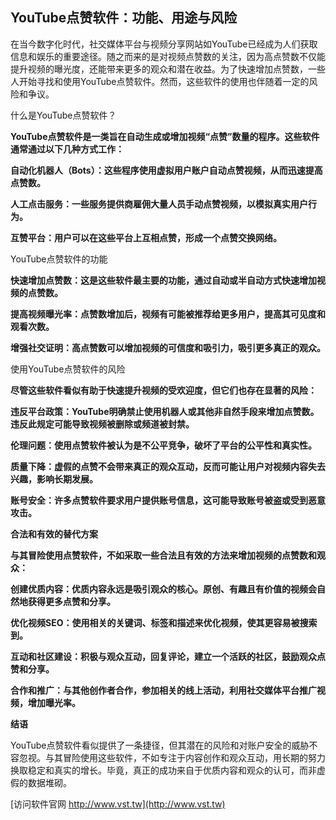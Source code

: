 ## **YouTube点赞软件：功能、用途与风险**

在当今数字化时代，社交媒体平台与视频分享网站如YouTube已经成为人们获取信息和娱乐的重要途径。随之而来的是对视频点赞数的关注，因为高点赞数不仅能提升视频的曝光度，还能带来更多的观众和潜在收益。为了快速增加点赞数，一些人开始寻找和使用YouTube点赞软件。然而，这些软件的使用也伴随着一定的风险和争议。

什么是YouTube点赞软件？

**YouTube点赞软件是一类旨在自动生成或增加视频“点赞”数量的程序。这些软件通常通过以下几种方式工作：**

**自动化机器人（Bots）：这些程序使用虚拟用户账户自动点赞视频，从而迅速提高点赞数。**

**人工点击服务：一些服务提供商雇佣大量人员手动点赞视频，以模拟真实用户行为。**

**互赞平台：用户可以在这些平台上互相点赞，形成一个点赞交换网络。**

YouTube点赞软件的功能

**快速增加点赞数：这是这些软件最主要的功能，通过自动或半自动方式快速增加视频的点赞数。**

**提高视频曝光率：点赞数增加后，视频有可能被推荐给更多用户，提高其可见度和观看次数。**

**增强社交证明：高点赞数可以增加视频的可信度和吸引力，吸引更多真正的观众。**

使用YouTube点赞软件的风险

**尽管这些软件看似有助于快速提升视频的受欢迎度，但它们也存在显著的风险：**

**违反平台政策：YouTube明确禁止使用机器人或其他非自然手段来增加点赞数。违反此规定可能导致视频被删除或频道被封禁。**

**伦理问题：使用点赞软件被认为是不公平竞争，破坏了平台的公平性和真实性。**

**质量下降：虚假的点赞不会带来真正的观众互动，反而可能让用户对视频内容失去兴趣，影响长期发展。**

**账号安全：许多点赞软件要求用户提供账号信息，这可能导致账号被盗或受到恶意攻击。**

**合法和有效的替代方案**

**与其冒险使用点赞软件，不如采取一些合法且有效的方法来增加视频的点赞数和观众：**

**创建优质内容：优质内容永远是吸引观众的核心。原创、有趣且有价值的视频会自然地获得更多点赞和分享。**

**优化视频SEO：使用相关的关键词、标签和描述来优化视频，使其更容易被搜索到。**

**互动和社区建设：积极与观众互动，回复评论，建立一个活跃的社区，鼓励观众点赞和分享。**

**合作和推广：与其他创作者合作，参加相关的线上活动，利用社交媒体平台推广视频，增加曝光率。**

**结语**

YouTube点赞软件看似提供了一条捷径，但其潜在的风险和对账户安全的威胁不容忽视。与其冒险使用这些软件，不如专注于内容创作和观众互动，用长期的努力换取稳定和真实的增长。毕竟，真正的成功来自于优质内容和观众的认可，而非虚假的数据堆砌。


[访问软件官网 http://www.vst.tw](http://www.vst.tw)
